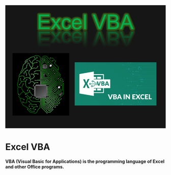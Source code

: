 <img src="VBA.PNG">

# Excel VBA
#### VBA (Visual Basic for Applications) is the programming language of Excel and other Office programs.  
